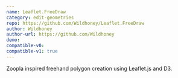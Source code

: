 ```yaml
---
name: Leaflet.FreeDraw
category: edit-geometries
repo: https://github.com/Wildhoney/Leaflet.FreeDraw
author: Wildhoney
author-url: https://github.com/Wildhoney
demo: 
compatible-v0:
compatible-v1: true
---
```


Zoopla inspired freehand polygon creation using Leaflet.js and D3.
